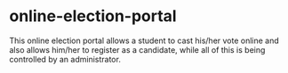 # online-election-portal
This online election portal allows a student to cast his/her vote online and also allows him/her to register as a candidate, while all of this is being controlled by an administrator. 
